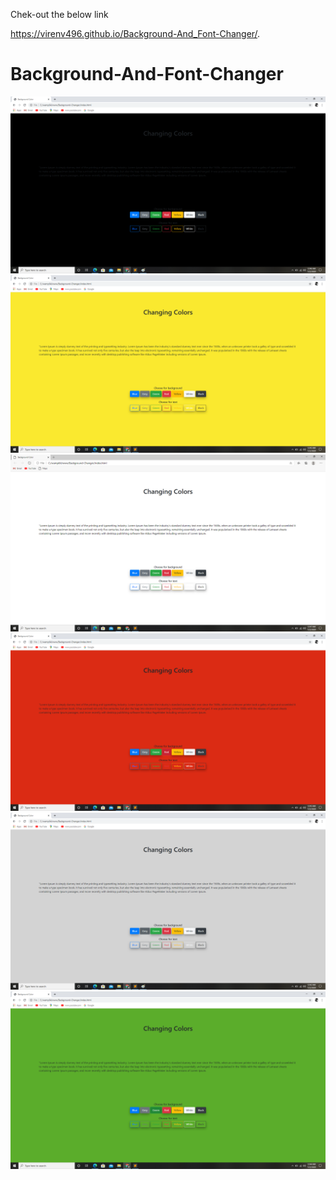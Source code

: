 Chek-out the below link


 https://virenv496.github.io/Background-And_Font-Changer/.



# Background-And-Font-Changer
![](Screenshots/black.jpg)
![](Screenshots/yellow%2Cjpg.png)
![](Screenshots/white%2Cjpg.png)
![](Screenshots/red.jpg)
![](Screenshots/grey.jpg)
![](Screenshots/green.jpg)

